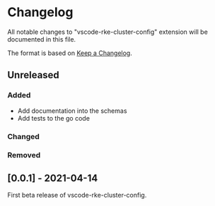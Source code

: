 # Changelog

All notable changes to "vscode-rke-cluster-config" extension will be documented
in this file.

The format is based on [Keep a Changelog](https://keepachangelog.com/en/1.0.0/).

## Unreleased

### Added

- Add documentation into the schemas
- Add tests to the go code

### Changed

### Removed


## [0.0.1] - 2021-04-14

First beta release of vscode-rke-cluster-config.

